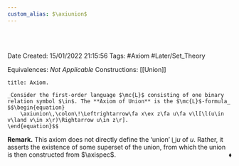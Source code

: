 ```yaml
---
custom_alias: $\axiunion$
---
```


<br />
<br />

Date Created: 15/01/2022 21:15:56
Tags: #Axiom #Later/Set_Theory

Equivalences: _Not Applicable_
Constructions: [[Union]]

``` ad-Axiom
title: Axiom.

_Consider the first-order language $\mc{L}$ consisting of one binary relation symbol $\in$. The **Axiom of Union** is the $\mc{L}$-formula_
$$\begin{equation}
    \axiunion\,\colon\!\Leftrightarrow\fa x\ex z\fa u\fa v\l[\l(u\in v\land v\in x\r)\Rightarrow u\in z\r].
\end{equation}$$

```

**Remark.** This axiom does not directly define the $\textrm{`}$union$\textrm{'}$ $\bigcup u$ of $u$. Rather, it asserts the existence of some superset of the union, from which the union is then constructed from $\axispec$.<span style="float:right;">$\blacklozenge$</span>
